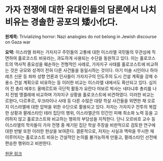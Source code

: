 # 가자 전쟁에 대한 유대인들의 담론에서 나치 비유는 경솔한 공포의 矮小化다.

**원제목:** Trivializing horror: Nazi analogies do not belong in Jewish discourse on Gaza war

**요약:** 이스라엘 좌파는 가자지구 주민들의 고통에 대한 이스라엘 국민들의 무관심에 직면하여 홀로코스트 비유라는, 과도하게 사용되는 수단을 동원하고 있다. 이는 홀로코스트의 역사적 중요성을 훼손하는 전형적인 사례로, 가자지구 사태를 홀로코스트에 비교하는 것은 규모와 성격이 전혀 다른 사건들을 동일시하는 것이다.  아기 미숄 시인이나 하아레츠 신문 등 좌파 성향 언론과 인사들이 가자지구의 인도주의 도시 건설 계획을 강제 수용소 건설 계획으로 비유하는 등 이러한 비교는 이스라엘 내에서도 확산되고 있다.  심지어  전 총리 에후드 올메르트와 극단적 활동가 요란다 야보르 박사는 네타냐후 총리를 나치 전범 멩겔레에 비교하며 가자지구 상황을 홀로코스트에 비견하였다. 이러한 비교는 르완다, 다르푸르, 우크라이나 사태 등 다른 수많은 대량 학살 사건들을 외면한 채 오로지 이스라엘에 대한 압박을 위한 수단으로 활용되고 있다.  저자는 가자지구 전투의 복잡한 상황과 팔레스타인 테러 집단의 행위, 이스라엘군의 민간인 피해 최소화 노력 등을 고려하지 않고 홀로코스트와 비교하는 행위의 부당성을 지적한다.  단니 오르바흐 교수 등 이스라엘의 학자들이 가자 전쟁 중 제기된 집단 학살 주장을 비판적으로 검토한 연구에 대한 반발 또한 이러한 현상을 보여준다.  결론적으로, 저자는 사실과 맥락을 무시한 채 이루어지는 홀로코스트 비유는 건설적인 논의를 불가능하게 만들고, 팔레스타인 선전에 편승한 행위라고 비판한다.

[원문 링크](https://www.ynetnews.com/opinions-analysis/article/sk8etg2ixe)

